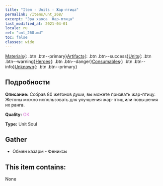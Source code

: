 ```yaml
---
title: "Item - Units - Жар-птица"
permalink: /Items/unt_268/
excerpt: "Эра хаоса  Жар-птица"
last_modified_at: 2021-04-01
locale: ru
ref: "unt_268.md"
toc: false
classes: wide
---
```

 [Materials](/ru/Items/){: .btn .btn--primary}[Artifacts](/ru/Items/Artifacts/){: .btn .btn--success}[Units](/ru/Items/Units/){: .btn .btn--warning}[Heroes](/ru/Items/Heroes/){: .btn .btn--danger}[Consumables](/ru/Items/Consumables/){: .btn .btn--info}[Unknown](/ru/Items/Unknown/){: .btn .btn--primary}

## Подробности
 **Описание:** Собрав 80 жетонов души, вы можете призвать жар-птицу. Жетоны можно использовать для улучшения жар-птиц или повышения их ранга.

 **Quality:** <span style="color: #DA70D6">OK</span>

 **Type:** Unit Soul

## Gather

*    Обмен казарм - Фениксы 

## This item contains:

  None

